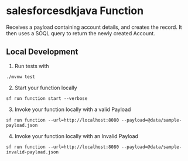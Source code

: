# salesforcesdkjava Function

Receives a payload containing account details, and creates the record. It then uses a SOQL query to return the newly created Account.

## Local Development

1. Run tests with

```
./mvnw test
```

2. Start your function locally

```
sf run function start --verbose
```

3. Invoke your function locally with a valid Payload

```
sf run function --url=http://localhost:8080 --payload=@data/sample-payload.json
```

4. Invoke your function locally with an Invalid Payload

```
sf run function --url=http://localhost:8080 --payload=@data/sample-invalid-payload.json
```
